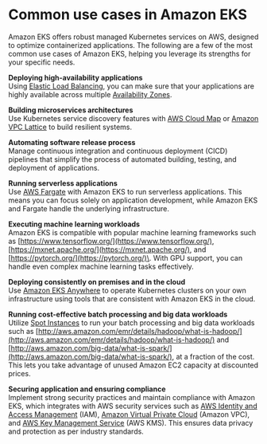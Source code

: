 # Common use cases in Amazon EKS<a name="common-use-cases"></a>

Amazon EKS offers robust managed Kubernetes services on AWS, designed to optimize containerized applications\. The following are a few of the most common use cases of Amazon EKS, helping you leverage its strengths for your specific needs\.

**Deploying high\-availability applications**  
Using [Elastic Load Balancing](http://aws.amazon.com/elasticloadbalancing/), you can make sure that your applications are highly available across multiple [Availability Zones](http://aws.amazon.com/about-aws/global-infrastructure/regions_az/)\.

**Building microservices architectures**  
Use Kubernetes service discovery features with [AWS Cloud Map](http://aws.amazon.com/cloud-map/) or [Amazon VPC Lattice](http://aws.amazon.com/vpc/lattice/) to build resilient systems\.

**Automating software release process**  
Manage continuous integration and continuous deployment \(CICD\) pipelines that simplify the process of automated building, testing, and deployment of applications\.

**Running serverless applications**  
Use [AWS Fargate](http://aws.amazon.com/fargate/) with Amazon EKS to run serverless applications\. This means you can focus solely on application development, while Amazon EKS and Fargate handle the underlying infrastructure\.

**Executing machine learning workloads**  
Amazon EKS is compatible with popular machine learning frameworks such as [https://www.tensorflow.org/](https://www.tensorflow.org/), [https://mxnet.apache.org/](https://mxnet.apache.org/), and [https://pytorch.org/](https://pytorch.org/)\. With GPU support, you can handle even complex machine learning tasks effectively\.

**Deploying consistently on premises and in the cloud**  
Use [Amazon EKS Anywhere](http://aws.amazon.com/eks/eks-anywhere/) to operate Kubernetes clusters on your own infrastructure using tools that are consistent with Amazon EKS in the cloud\.

**Running cost\-effective batch processing and big data workloads**  
Utilize [Spot Instances](http://aws.amazon.com/ec2/spot/) to run your batch processing and big data workloads such as [http://aws.amazon.com/emr/details/hadoop/what-is-hadoop/](http://aws.amazon.com/emr/details/hadoop/what-is-hadoop/) and [http://aws.amazon.com/big-data/what-is-spark/](http://aws.amazon.com/big-data/what-is-spark/), at a fraction of the cost\. This lets you take advantage of unused Amazon EC2 capacity at discounted prices\.

**Securing application and ensuring compliance**  
Implement strong security practices and maintain compliance with Amazon EKS, which integrates with AWS security services such as [AWS Identity and Access Management](http://aws.amazon.com/iam/) \(IAM\), [Amazon Virtual Private Cloud](http://aws.amazon.com/vpc/) \(Amazon VPC\), and [AWS Key Management Service](http://aws.amazon.com/kms/) \(AWS KMS\)\. This ensures data privacy and protection as per industry standards\.